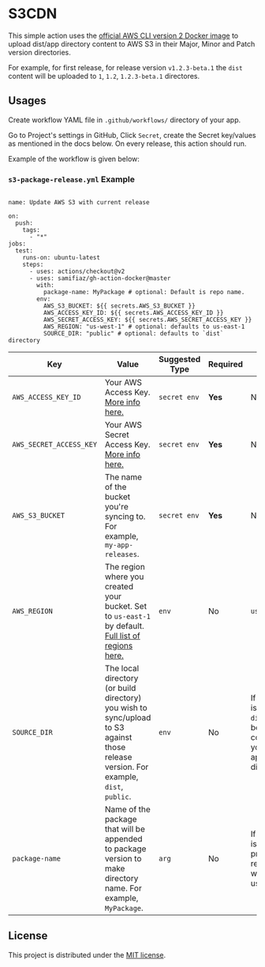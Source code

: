 # S3CDN

This simple action uses the [official AWS CLI version 2 Docker image](https://docs.aws.amazon.com/cli/latest/userguide/install-cliv2-docker.html) to upload dist/app directory content to AWS S3 in their Major, Minor and Patch version directories.

For example, for first release, for release version `v1.2.3-beta.1` the `dist` content will be uploaded to `1`, `1.2`, `1.2.3-beta.1` directores.

## Usages

Create workflow YAML file in `.github/workflows/` directory of your app.

Go to Project's settings in GitHub, Click `Secret`, create the Secret key/values as mentioned in the docs below. On every release, this action should run.

Example of the workflow is given below:

### `s3-package-release.yml` Example

```

name: Update AWS S3 with current release

on:
  push:
    tags:
      - "*"
jobs:
  test:
    runs-on: ubuntu-latest
    steps:
      - uses: actions/checkout@v2
      - uses: samifiaz/gh-action-docker@master
        with:
          package-name: MyPackage # optional: Default is repo name.
        env:
          AWS_S3_BUCKET: ${{ secrets.AWS_S3_BUCKET }}
          AWS_ACCESS_KEY_ID: ${{ secrets.AWS_ACCESS_KEY_ID }}
          AWS_SECRET_ACCESS_KEY: ${{ secrets.AWS_SECRET_ACCESS_KEY }}
          AWS_REGION: "us-west-1" # optional: defaults to us-east-1
          SOURCE_DIR: "public" # optional: defaults to `dist` directory
```

| Key                     | Value                                                                                                                                                                                                                       | Suggested Type | Required | Default                                                                  |
| ----------------------- | --------------------------------------------------------------------------------------------------------------------------------------------------------------------------------------------------------------------------- | -------------- | -------- | ------------------------------------------------------------------------ |
| `AWS_ACCESS_KEY_ID`     | Your AWS Access Key. [More info here.](https://docs.aws.amazon.com/general/latest/gr/managing-aws-access-keys.html)                                                                                                         | `secret env`   | **Yes**  | N/A                                                                      |
| `AWS_SECRET_ACCESS_KEY` | Your AWS Secret Access Key. [More info here.](https://docs.aws.amazon.com/general/latest/gr/managing-aws-access-keys.html)                                                                                                  | `secret env`   | **Yes**  | N/A                                                                      |
| `AWS_S3_BUCKET`         | The name of the bucket you're syncing to. For example, `my-app-releases`.                                                                                                                                                   | `secret env`   | **Yes**  | N/A                                                                      |
| `AWS_REGION`            | The region where you created your bucket. Set to `us-east-1` by default. [Full list of regions here.](https://docs.aws.amazon.com/AWSEC2/latest/UserGuide/using-regions-availability-zones.html#concepts-available-regions) | `env`          | No       | `us-east-1`                                                              |
| `SOURCE_DIR`            | The local directory (or build directory) you wish to sync/upload to S3 against those release version. For example, `dist`, `public`.                                                                                        | `env`          | No       | If nothing is passed, `dist` will be considered your app/build directory |
| `package-name`            | Name of the package that will be appended to package version to make directory name. For example, `MyPackage`.                                                                                        | `arg`          | No       | If nothing is passed, project's repo name will be used |

## License

This project is distributed under the [MIT license](LICENSE.md).
